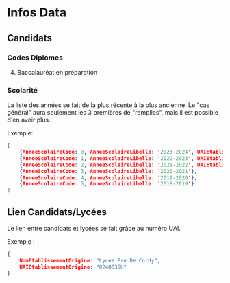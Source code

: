 # Infos Data

## Candidats

### Codes Diplomes

4. Baccalauréat en préparation

### Scolarité

La liste des années se fait de la plus récente à la plus ancienne.
Le "cas général" aura seulement les 3 premières de "remplies", mais il est possible d'en avoir plus.

Exemple:
```json
[
    {AnneeScolaireCode: 0, AnneeScolaireLibelle: '2023-2024', UAIEtablissementorigine: '0240035H', NomEtablissementOrigine: 'Lycée Pre De Cordy', CommuneEtablissementOrigineLibelle: 'Sarlat-la-Canéda', …},
    {AnneeScolaireCode: 1, AnneeScolaireLibelle: '2022-2023', UAIEtablissementorigine: '0240035H', NomEtablissementOrigine: 'Lycée Pre De Cordy', CommuneEtablissementOrigineLibelle: 'Sarlat-la-Canéda', …},
    {AnneeScolaireCode: 2, AnneeScolaireLibelle: '2021-2022', UAIEtablissementorigine: '0240035H', NomEtablissementOrigine: 'Lycée Pre De Cordy', CommuneEtablissementOrigineLibelle: 'Sarlat-la-Canéda', …},
    {AnneeScolaireCode: 3, AnneeScolaireLibelle: '2020-2021'},
    {AnneeScolaireCode: 4, AnneeScolaireLibelle: '2019-2020'},
    {AnneeScolaireCode: 5, AnneeScolaireLibelle: '2018-2019'}
]
```

## Lien Candidats/Lycées

Le lien entre candidats et lycées se fait grâce au numéro UAI.

Exemple :
```json
{
    NomEtablissementOrigine: "Lycée Pre De Cordy",
    UAIEtablissementOrigine: "0240035H"
}
```